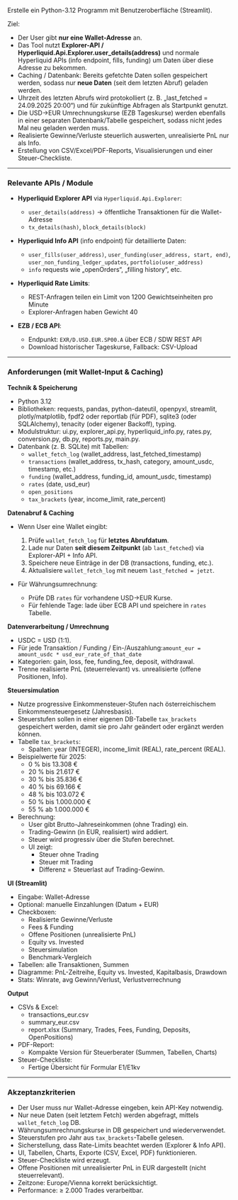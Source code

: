 Erstelle ein Python-3.12 Programm mit Benutzeroberfläche (Streamlit).

Ziel:

- Der User gibt **nur eine Wallet-Adresse** an.
- Das Tool nutzt **Explorer-API / Hyperliquid.Api.Explorer.user_details(address)** und normale Hyperliquid APIs (info endpoint, fills, funding) um Daten über diese Adresse zu bekommen.
- Caching / Datenbank: Bereits gefetchte Daten sollen gespeichert werden, sodass nur **neue Daten** (seit dem letzten Abruf) geladen werden.
- Uhrzeit des letzten Abrufs wird protokolliert (z. B. „last_fetched = 24.09.2025 20:00“) und für zukünftige Abfragen als Startpunkt genutzt.
- Die USD→EUR Umrechnungskurse (EZB Tageskurse) werden ebenfalls in einer separaten Datenbank/Tabelle gespeichert, sodass nicht jedes Mal neu geladen werden muss.
- Realisierte Gewinne/Verluste steuerlich auswerten, unrealisierte PnL nur als Info.
- Erstellung von CSV/Excel/PDF-Reports, Visualisierungen und einer Steuer-Checkliste.

---

### Relevante APIs / Module

- **Hyperliquid Explorer API** via `Hyperliquid.Api.Explorer`:

  - `user_details(address)` → öffentliche Transaktionen für die Wallet-Adresse
  - `tx_details(hash)`, `block_details(block)`
- **Hyperliquid Info API** (info endpoint) für detaillierte Daten:

  - `user_fills(user_address)`, `user_funding(user_address, start, end)`, `user_non_funding_ledger_updates`, `portfolio(user_address)`
  - `info` requests wie „openOrders“, „filling history“, etc.
- **Hyperliquid Rate Limits**:

  - REST-Anfragen teilen ein Limit von 1200 Gewichtseinheiten pro Minute
  - Explorer-Anfragen haben Gewicht 40
- **EZB / ECB API**:

  - Endpunkt: `EXR/D.USD.EUR.SP00.A` über ECB / SDW REST API
  - Download historischer Tageskurse, Fallback: CSV-Upload

---

### Anforderungen (mit Wallet-Input & Caching)

**Technik & Speicherung**

- Python 3.12
- Bibliotheken: requests, pandas, python-dateutil, openpyxl, streamlit, plotly/matplotlib, fpdf2 oder reportlab (für PDF), sqlite3 (oder SQLAlchemy), tenacity (oder eigener Backoff), typing.
- Modulstruktur: ui.py, explorer_api.py, hyperliquid_info.py, rates.py, conversion.py, db.py, reports.py, main.py.
- Datenbank (z. B. SQLite) mit Tabellen:
  - `wallet_fetch_log` (wallet_address, last_fetched_timestamp)
  - `transactions` (wallet_address, tx_hash, category, amount_usdc, timestamp, etc.)
  - `funding` (wallet_address, funding_id, amount_usdc, timestamp)
  - `rates` (date, usd_eur)
  - `open_positions`
  - `tax_brackets` (year, income_limit, rate_percent)

**Datenabruf & Caching**

- Wenn User eine Wallet eingibt:

  1. Prüfe `wallet_fetch_log` für **letztes Abrufdatum**.
  2. Lade nur Daten **seit diesem Zeitpunkt** (ab `last_fetched`) via Explorer-API + Info API.
  3. Speichere neue Einträge in der DB (transactions, funding, etc.).
  4. Aktualisiere `wallet_fetch_log` mit neuem `last_fetched = jetzt`.
- Für Währungsumrechnung:

  - Prüfe DB `rates` für vorhandene USD→EUR Kurse.
  - Für fehlende Tage: lade über ECB API und speichere in `rates` Tabelle.

**Datenverarbeitung / Umrechnung**

- USDC = USD (1:1).
- Für jede Transaktion / Funding / Ein-/Auszahlung:`amount_eur = amount_usdc * usd_eur_rate_of_that_date`
- Kategorien: gain, loss, fee, funding_fee, deposit, withdrawal.
- Trenne realisierte PnL (steuerrelevant) vs. unrealisierte (offene Positionen, Info).

**Steuersimulation**

- Nutze progressive Einkommensteuer-Stufen nach österreichischem Einkommensteuergesetz (Jahresbasis).
- Steuerstufen sollen in einer eigenen DB-Tabelle `tax_brackets` gespeichert werden, damit sie pro Jahr geändert oder ergänzt werden können.
- Tabelle `tax_brackets`:
  - Spalten: year (INTEGER), income_limit (REAL), rate_percent (REAL).
- Beispielwerte für 2025:
  - 0 % bis 13.308 €
  - 20 % bis 21.617 €
  - 30 % bis 35.836 €
  - 40 % bis 69.166 €
  - 48 % bis 103.072 €
  - 50 % bis 1.000.000 €
  - 55 % ab 1.000.000 €
- Berechnung:
  - User gibt Brutto-Jahreseinkommen (ohne Trading) ein.
  - Trading-Gewinn (in EUR, realisiert) wird addiert.
  - Steuer wird progressiv über die Stufen berechnet.
  - UI zeigt:
    - Steuer ohne Trading
    - Steuer mit Trading
    - Differenz = Steuerlast auf Trading-Gewinn.

**UI (Streamlit)**

- Eingabe: Wallet-Adresse
- Optional: manuelle Einzahlungen (Datum + EUR)
- Checkboxen:
  - Realisierte Gewinne/Verluste
  - Fees & Funding
  - Offene Positionen (unrealisierte PnL)
  - Equity vs. Invested
  - Steuersimulation
  - Benchmark-Vergleich
- Tabellen: alle Transaktionen, Summen
- Diagramme: PnL-Zeitreihe, Equity vs. Invested, Kapitalbasis, Drawdown
- Stats: Winrate, avg Gewinn/Verlust, Verlustverrechnung

**Output**

- CSVs & Excel:
  - transactions_eur.csv
  - summary_eur.csv
  - report.xlsx (Summary, Trades, Fees, Funding, Deposits, OpenPositions)
- PDF-Report:
  - Kompakte Version für Steuerberater (Summen, Tabellen, Charts)
- Steuer-Checkliste:
  - Fertige Übersicht für Formular E1/E1kv

---

### Akzeptanzkriterien

- Der User muss nur Wallet-Adresse eingeben, kein API-Key notwendig.
- Nur neue Daten (seit letztem Fetch) werden abgefragt, mittels `wallet_fetch_log` DB.
- Währungsumrechnungskurse in DB gespeichert und wiederverwendet.
- Steuerstufen pro Jahr aus `tax_brackets`-Tabelle gelesen.
- Sicherstellung, dass Rate-Limits beachtet werden (Explorer & Info API).
- UI, Tabellen, Charts, Exporte (CSV, Excel, PDF) funktionieren.
- Steuer-Checkliste wird erzeugt.
- Offene Positionen mit unrealisierter PnL in EUR dargestellt (nicht steuerrelevant).
- Zeitzone: Europe/Vienna korrekt berücksichtigt.
- Performance: ≥ 2.000 Trades verarbeitbar.
